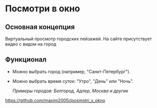 # Посмотри в окно

## Основная концепция
Виртуальный просмотр городских пейзажей. На сайте присутствует видео  с видом на город

## Функционал
* Можно выбрать город (например, "Санкт-Петербург").
* Можно выбрать время суток: "Утро", "День" или "Ночь".
      
  *Примеры городов:  Белгород, Адлер, Москва и другие*



https://github.com/maxim2005i/posmotri_v_okno